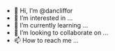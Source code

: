 - 👋 Hi, I’m @dancliffor
- 👀 I’m interested in ...
- 🌱 I’m currently learning ...
- 💞️ I’m looking to collaborate on ...
- 📫 How to reach me ...

<!---
dancliffor/dancliffor is a ✨ special ✨ repository because its `README.md` (this file) appears on your GitHub profile.
You can click the Preview link to take a look at your changes.
--->

